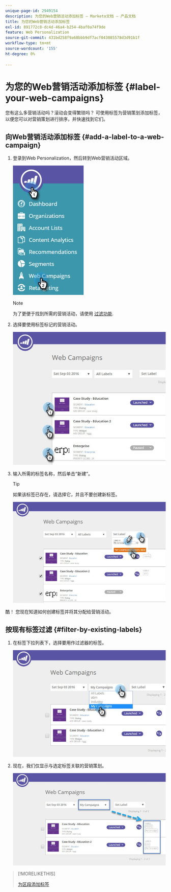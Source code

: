```yaml
---
unique-page-id: 2949154
description: 为您的Web营销活动添加标签 — Marketo文档 — 产品文档
title: 为您的Web营销活动添加标签
exl-id: 891772c8-dc4d-46a4-b254-4baf0a74f9de
feature: Web Personalization
source-git-commit: 431bd258f9a68bbb9df7acf043085578d3d91b1f
workflow-type: tm+mt
source-wordcount: '155'
ht-degree: 0%

---
```


# 为您的Web营销活动添加标签 {#label-your-web-campaigns}

您有这么多营销活动吗？滚动会变得繁琐吗？ 可使用标签为营销策划添加标签，以便您可以对营销策划进行排序，并快速找到它们。

## 向Web营销活动添加标签 {#add-a-label-to-a-web-campaign}

1. 登录到Web Personalization，然后转到Web营销活动区域。

   ![](assets/web-campaigns-hand.jpg)

   >[!NOTE]
   >
   >为了更便于找到所需的营销活动，请使用 [过滤功能](/help/marketo/product-docs/web-personalization/working-with-web-campaigns/filter-web-campaigns.md).

1. 选择要使用标签标记的营销活动。

   ![](assets/web-campaigns-label.jpg)

1. 输入所需的标签名称，然后单击“新建”。

   >[!TIP]
   >
   >如果该标签已存在，请选择它，并且不要创建新标签。

   ![](assets/web-campaigns-set-label.jpg)

酷！ 您现在知道如何创建标签并将其分配给营销活动。

## 按现有标签过滤 {#filter-by-existing-labels}

1. 在标签下拉列表下，选择要用作过滤器的标签。

   ![](assets/web-campaigns-my-campaigns-dropdown.jpg)

1. 现在，我们仅显示与选定标签关联的营销策划。

   ![](assets/web-campaigns-label-showing.jpg)

>[!MORELIKETHIS]
>
>[为区段添加标签](/help/marketo/product-docs/web-personalization/using-web-segments/label-your-segment.md)
